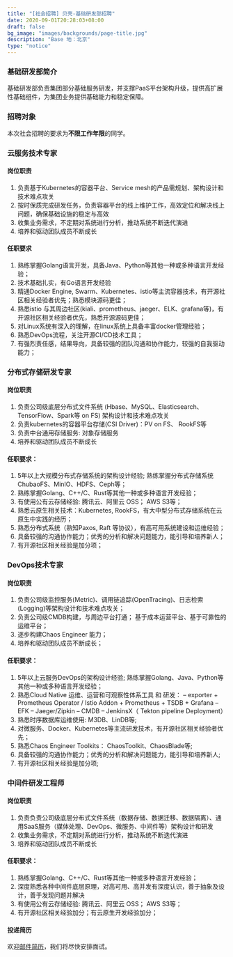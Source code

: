 ```yaml
---
title: "[社会招聘] 贝壳-基础研发部招聘"
date: 2020-09-01T20:28:03+08:00
draft: false
bg_image: "images/backgrounds/page-title.jpg"
description: "Base 地：北京"
type: "notice"
---
```


### 基础研发部简介

基础研发部负责集团部分基础服务研发，并支撑PaaS平台架构升级，提供高扩展性基础组件，为集团业务提供基础能力和稳定保障。

### 招聘对象

本次社会招聘的要求为**不限工作年限**的同学。


### 云服务技术专家

#### 岗位职责

1. 负责基于Kubernetes的容器平台、Service mesh的产品需规划、架构设计和技术难点攻关
2. 按时保质完成研发任务，负责容器平台的线上维护工作，高效定位和解决线上问题，确保基础设施的稳定与高效
3. 收集业务需求，不定期对系统进行分析，推动系统不断迭代演进
4. 培养和驱动团队成员不断成长

#### 任职要求

1. 熟练掌握Golang语言开发，具备Java、Python等其他一种或多种语言开发经验；
2. 技术基础扎实，有Go语言开发经验
3. 精通Docker Engine, Swarm、Kubernetes、istio等主流容器技术，有开源社区相关经验者优先；熟悉模块源码更佳；
4. 熟悉istio 与其周边社区(kiali、prometheus、jaeger、ELK、grafana等)，有开源社区相关经验者优先，熟悉开源源码更佳；
5. 对Linux系统有深入的理解，在linux系统上具备丰富docker管理经验；
6. 熟悉DevOps流程，关注开源CI/CD技术工具；
7. 有强烈责任感，结果导向，具备较强的团队沟通和协作能力，较强的自我驱动能力；

### 分布式存储研发专家

#### 岗位职责

1. 负责公司级底层分布式文件系统 (Hbase、MySQL、Elasticsearch、TensorFlow、Spark等 on FS) 架构设计和技术难点攻关
2. 负责kubernetes的容器平台存储(CSI Driver)：PV on FS、 RookFS等
3. 负责中台通用存储服务: 对象存储服务
4. 培养和驱动团队成员不断成长

#### 任职要求：

1. 5年以上大规模分布式存储系统的架构设计经验;  熟练掌握分布式存储系统ChubaoFS、MinIO、HDFS、Ceph等；
2. 熟练掌握Golang、C++/C、Rust等其他一种或多种语言开发经验；
3. 有使用公有云存储经验:  腾讯云、阿里云 OSS； AWS S3等；
4. 熟悉云原生相关技术：Kubernetes, RookFS，有大中型分布式存储系统在云原生中实践的经历；
5. 熟悉分布式系统（熟知Paxos, Raft 等协议），有高可用系统建设和运维经验；
6. 具备较强的沟通协作能力；优秀的分析和解决问题能力，能引导和培养新人；
7. 有开源社区相关经验是加分项；


### DevOps技术专家

#### 岗位职责
1. 负责公司级监控服务(Metric)、调用链追踪(OpenTracing)、日志检索(Logging)等架构设计和技术难点攻关；
2. 负责公司级CMDB构建，与周边平台打通； 基于成本运营平台、基于可靠性的运维平台；
3. 逐步构建Chaos Engineer 能力；
4. 培养和驱动团队成员不断成长；

#### 任职要求：

1. 5年以上云服务DevOps的架构设计经验;  熟练掌握Golang、Java、Python等其他一种或多种语言开发经验；
2. 熟悉Cloud Native 运维、运营和可观察性体系工具 和 研发：
	–	exporter + Prometheus Operator / Istio Addon + Prometheus + TSDB  + Grafana
	–	EFK
	–	Jaeger/Zipkin
	–	CMDB
	–	JenkinsX（ Tekton pipeline Deployment）
3. 熟悉时序数据库运维使用: M3DB、LinDB等; 
4. 对微服务、Docker、Kubernetes等主流研发技术，有开源社区相关经验者优先；
5. 熟悉Chaos Engineer Toolkits： ChaosToolkit、ChaosBlade等;
6. 具备较强的沟通协作能力；优秀的分析和解决问题能力，能引导和培养新人;
7. 有开源社区相关经验是加分项;

### 中间件研发工程师

#### 岗位职责

1. 负责负责公司级底层分布式文件系统（数据存储、数据迁移、数据隔离）、通用SaaS服务（媒体处理、DevOps、微服务、中间件等）架构设计和研发
2. 收集业务需求，不定期对系统进行分析，推动系统不断迭代演进
3. 培养和驱动团队成员不断成长

#### 任职要求：

1. 熟练掌握Golang、C++/C、Rust等其他一种或多种语言开发经验；
2. 深度熟悉各种中间件底层原理，对高可用、高并发有深度认识，善于抽象及设计，善于发现问题并解决
3. 有使用公有云存储经验:  腾讯云、阿里云 OSS； AWS S3等；
4. 有开源社区相关经验加分；有云原生开发经验加分；

#### 投递简历

欢迎[邮件简历](mailto:dongjiang004@ke.com)，我们将尽快安排面试。